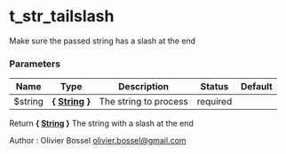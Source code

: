 # t_str_tailslash

Make sure the passed string has a slash at the end



### Parameters
Name  |  Type  |  Description  |  Status  |  Default
------------  |  ------------  |  ------------  |  ------------  |  ------------
$string  |  **{ [String](http://php.net/manual/en/language.types.string.php) }**  |  The string to process  |  required  |

Return **{ [String](http://php.net/manual/en/language.types.string.php) }** The string with a slash at the end

Author : Olivier Bossel [olivier.bossel@gmail.com](mailto:olivier.bossel@gmail.com)